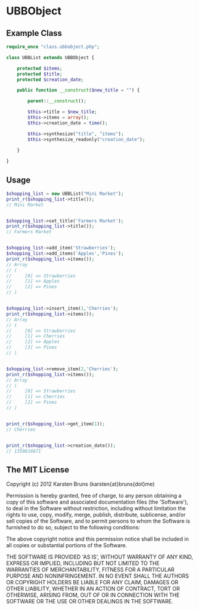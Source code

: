 
UBBObject
=========

Example Class
-------------

```php
require_once "class.ubbobject.php";

class UBBList extends UBBObject {

	protected $items;
	protected $title;
	protected $creation_date;

	public function __construct($new_title = "") {

		parent::__construct();

		$this->title = $new_title;
		$this->items = array();
		$this->creation_date = time();

 		$this->synthesize("title", "items");
 		$this->synthesize_readonly("creation_date");
	
	}

}
```

Usage
-----

```php
$shopping_list = new UBBList("Mini Market");
print_r($shopping_list->title());
// Mini Market


$shopping_list->set_title('Farmers Market');
print_r($shopping_list->title());
// Farmers Market


$shopping_list->add_item('Strawberries');
$shopping_list->add_items('Apples','Pines');
print_r($shopping_list->items());
// Array
// (
//     [0] => Strawberries
//     [1] => Apples
//     [2] => Pines
// )


$shopping_list->insert_item(1,'Cherries');
print_r($shopping_list->items());
// Array
// (
//     [0] => Strawberries
//     [1] => Cherries
//     [2] => Apples
//     [3] => Pines
// )


$shopping_list->remove_item(2,'Cherries');
print_r($shopping_list->items());
// Array
// (
//     [0] => Strawberries
//     [1] => Cherries
//     [2] => Pines
// )


print_r($shopping_list->get_item(1));
// Cherries


print_r($shopping_list->creation_date());
// 1350816671
```




The MIT License
---------------

Copyright (c) 2012 Karsten Bruns (karsten{at}bruns{dot}me)

Permission is hereby granted, free of charge, to any person obtaining
a copy of this software and associated documentation files (the
'Software'), to deal in the Software without restriction, including
without limitation the rights to use, copy, modify, merge, publish,
distribute, sublicense, and/or sell copies of the Software, and to
permit persons to whom the Software is furnished to do so, subject to
the following conditions:

The above copyright notice and this permission notice shall be
included in all copies or substantial portions of the Software.

THE SOFTWARE IS PROVIDED 'AS IS', WITHOUT WARRANTY OF ANY KIND,
EXPRESS OR IMPLIED, INCLUDING BUT NOT LIMITED TO THE WARRANTIES OF
MERCHANTABILITY, FITNESS FOR A PARTICULAR PURPOSE AND NONINFRINGEMENT.
IN NO EVENT SHALL THE AUTHORS OR COPYRIGHT HOLDERS BE LIABLE FOR ANY
CLAIM, DAMAGES OR OTHER LIABILITY, WHETHER IN AN ACTION OF CONTRACT,
TORT OR OTHERWISE, ARISING FROM, OUT OF OR IN CONNECTION WITH THE
SOFTWARE OR THE USE OR OTHER DEALINGS IN THE SOFTWARE.
